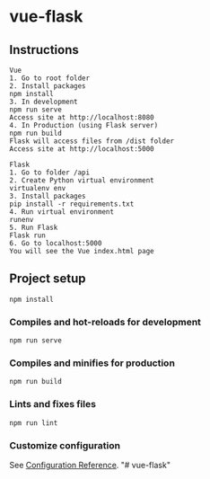 # vue-flask

## Instructions
```
Vue
1. Go to root folder
2. Install packages
npm install
3. In development
npm run serve
Access site at http://localhost:8080
4. In Production (using Flask server)
npm run build
Flask will access files from /dist folder
Access site at http://localhost:5000

Flask
1. Go to folder /api
2. Create Python virtual environment
virtualenv env
3. Install packages
pip install -r requirements.txt 
4. Run virtual environment
runenv
5. Run Flask
Flask run
6. Go to localhost:5000
You will see the Vue index.html page
```

## Project setup
```
npm install
```

### Compiles and hot-reloads for development
```
npm run serve
```

### Compiles and minifies for production
```
npm run build
```

### Lints and fixes files
```
npm run lint
```

### Customize configuration
See [Configuration Reference](https://cli.vuejs.org/config/).
"# vue-flask" 
